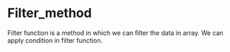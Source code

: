 # Filter_method
Filter function is  a method in which we can filter the data in array. We can apply condition in filter function. 
